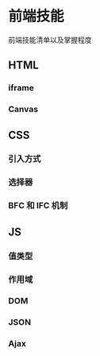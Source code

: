 # 前端技能
前端技能清单以及掌握程度

## HTML
### iframe
### Canvas

## CSS
### 引入方式
### 选择器
### BFC 和 IFC 机制

## JS
### 值类型
### 作用域
### DOM
### JSON
### Ajax
